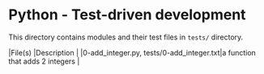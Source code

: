 # Python - Test-driven development
This directory contains modules and their test files in `tests/` directory.

|File(s)						|Description								|
|0-add_integer.py, tests/0-add_integer.txt|a function that adds 2 integers					|
